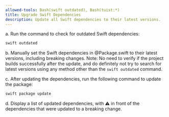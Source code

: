 ```yaml
---
allowed-tools: Bash(swift outdated), Bash(tuist:*)
title: Upgrade Swift Dependencies
description: Update all Swift dependencies to their latest versions.
---
```


a. Run the command to check for outdated Swift dependencies:

```bash
swift outdated
```

b. Manually set the Swift dependencies in @Package.swift to their latest versions, including breaking changes.
Note: No need to verify if the project builds successfully after the update, and do definitely not try to search for latest versions using any method other than the `swift outdated` command.

c. After updating the dependencies, run the following command to update the package:

```bash
swift package update
```

d. Display a list of updated dependencies, with ⚠️ in front of the dependencies that were updated to a breaking change.
